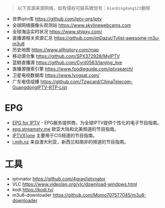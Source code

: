 > 以下资源来源网络，如有侵权可联系微信号：`bianbingdang123`删除


- 世界iptv库 https://github.com/iptv-org/iptv
- 全球网络摄像头观测站 https://www.skylinewebcams.com
- 全球海运实时状况 https://www.shipxy.com/
- 直播源相关资源汇总 https://github.com/imDazui/Tvlist-awesome-m3u-m3u8
- 历史地图 https://www.allhistory.com/map
- 移动源合集 https://github.com/SPX372928/MyIPTV
- 蓝鲸直播源 https://github.com/Cyril0563/lanjing_live
- 直播源搜索引擎 https://www.foodieguide.com/iptvsearch/
- 卫星电视数据库 https://www.lyngsat.com/
- 广东电信组播 https://github.com/Tzwcard/ChinaTelecom-GuangdongIPTV-RTP-List

# EPG

- [EPG for IPTV](https://www.iptv-epg.com/) - EPG服务提供商，为全球IPTV提供个性化的电子节目指南。
- [epg.streamstv.me](http://epg.streamstv.me/epg/) 欧亚大陆和北美频道的节目指南。
- [IPTVX|one](https://iptvx.one/viewtopic.php?f=12&t=4&sid=5d7f43099b396af229d5961ec746fc14) 主要用于CIS频道的节目指南。
- [i.mjh.nz](http://i.mjh.nz/) 来自澳大利亚，新西兰和南非的频道的节目指南。

# 工具

- iptvnator https://github.com/4gray/iptvnator
- VLC https://www.videolan.org/vlc/download-windows.html
- kodi https://kodi.tv/
- m3u8-downloader https://github.com/Momo707577045/m3u8-downloader